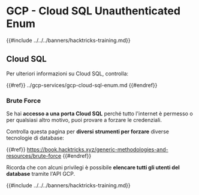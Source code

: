 # GCP - Cloud SQL Unauthenticated Enum

{{#include ../../../banners/hacktricks-training.md}}

## Cloud SQL

Per ulteriori informazioni su Cloud SQL, controlla:

{{#ref}}
../gcp-services/gcp-cloud-sql-enum.md
{{#endref}}

### Brute Force

Se hai **accesso a una porta Cloud SQL** perché tutto l'internet è permesso o per qualsiasi altro motivo, puoi provare a forzare le credenziali.

Controlla questa pagina per **diversi strumenti per forzare** diverse tecnologie di database:

{{#ref}}
https://book.hacktricks.xyz/generic-methodologies-and-resources/brute-force
{{#endref}}

Ricorda che con alcuni privilegi è possibile **elencare tutti gli utenti del database** tramite l'API GCP.

{{#include ../../../banners/hacktricks-training.md}}
